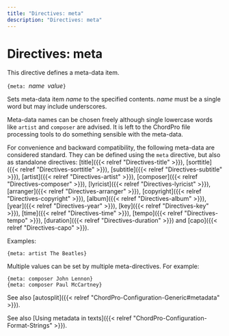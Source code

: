 ```yaml
---
title: "Directives: meta"
description: "Directives: meta"
---
```


# Directives: meta

This directive defines a meta-data item.

`{meta: `*name*` `*value*`}`

Sets meta-data item _name_ to the specified contents.
_name_ must be a single word but may include underscores.

Meta-data names can be chosen freely although single lowercase words
like `artist` and `composer` are advised.
It is left to the ChordPro file processing tools to do something
sensible with the meta-data.

For convenience and backward compatibility, the following meta-data
are considered standard.
They can be defined using the `meta` directive, but also as
standalone directives:
[title]({{< relref "Directives-title" >}}),
[sorttitle]({{< relref "Directives-sorttitle" >}}),
[subtitle]({{< relref "Directives-subtitle" >}}),
[artist]({{< relref "Directives-artist" >}}),
[composer]({{< relref "Directives-composer" >}}),
[lyricist]({{< relref "Directives-lyricist" >}}),
[arranger]({{< relref "Directives-arranger" >}}),
[copyright]({{< relref "Directives-copyright" >}}),
[album]({{< relref "Directives-album" >}}),
[year]({{< relref "Directives-year" >}}),
[key]({{< relref "Directives-key" >}}),
[time]({{< relref "Directives-time" >}}),
[tempo]({{< relref "Directives-tempo" >}}),
[duration]({{< relref "Directives-duration" >}})
and
[capo]({{< relref "Directives-capo" >}}).

Examples:

    {meta: artist The Beatles}

Multiple values can be set by multiple meta-directives. For example:

    {meta: composer John Lennon}
    {meta: composer Paul McCartney}

See also [autosplit]({{< relref
"ChordPro-Configuration-Generic#metadata" >}}).

See also [Using metadata in texts]({{< relref
"ChordPro-Configuration-Format-Strings" >}}).
